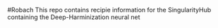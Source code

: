 #Robach
This repo contains recipie information for the SingularityHub containing the Deep-Harminization neural net
